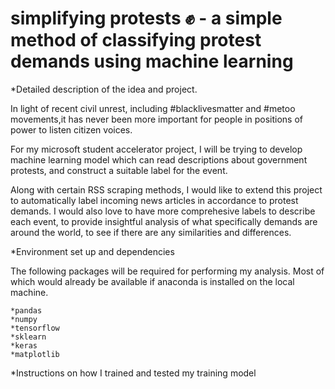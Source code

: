 # simplifying protests :fist: - a simple method of classifying protest demands using machine learning 


*Detailed description of the idea and project. 

In light of recent civil unrest, including #blacklivesmatter and #metoo movements,it has never been more important for people in positions of power to listen citizen voices.

<p> For my microsoft student accelerator project, I will be trying to develop machine learning model which can read descriptions about government protests, and construct a suitable label for the event.

<p> Along with certain RSS scraping methods, I would like to extend this project to automatically label incoming news articles in accordance to protest demands. I would also love to have more comprehesive labels to describe each event, to provide insightful analysis of what specifically demands are around the world, to see if there are any similarities and differences.
    
*Environment set up and dependencies 
    
 The following packages will be required for performing my analysis. Most of which would already be available if anaconda is installed on the local machine. 
    
    *pandas
    *numpy 
    *tensorflow
    *sklearn 
    *keras 
    *matplotlib
   
 *Instructions on how I trained and tested my training model 
